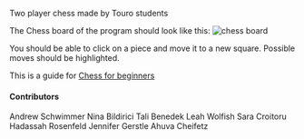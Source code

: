 Two player chess made by Touro students

The Chess board of the program should look like this:
![chess board](https://cutechess.com/cutechess.png)

You should be able to click on a piece and move it to a new square. 
Possible moves should be highlighted.

This is a guide for [Chess for beginners](https://www.wikihow.com/Play-Chess-for-Beginners)

#### Contributors

Andrew Schwimmer
Nina Bildirici
Tali Benedek
Leah Wolfish
Sara Croitoru
Hadassah Rosenfeld
Jennifer Gerstle
Ahuva Cheifetz

